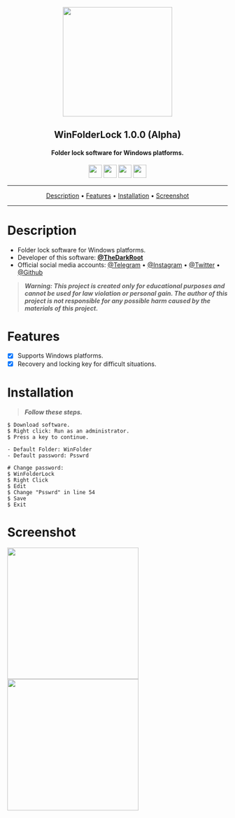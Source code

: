 <p align="center"><a href="https://turkhackteam.org"><img src="https://raw.githubusercontent.com/TheDarkRoot/PNGStore/master/Personal/Banner.png" width="250"></a></p>
<h2 align="center"><b>WinFolderLock 1.0.0 (Alpha)</b></h2>
<h4 align="center">Folder lock software for Windows platforms.</h4>
</p>
<p align="center"><a href="center"><a href="https://t.me/TDarkRoot"><img src="https://raw.githubusercontent.com/TheDarkRoot/PNGStore/master/Personal/Telegram.png" width="30"></a>     <a href="center"><a href="https://instagram.com/TheDarkRoot"><img src="https://raw.githubusercontent.com/TheDarkRoot/PNGStore/master/Personal/Instagram.png" width="30"></a>     <a href="center"><a href="https://twitter.com/TDarkRoot"><img src="https://raw.githubusercontent.com/TheDarkRoot/PNGStore/master/Personal/Twitter.png" width="30"></a>     <a href="https://github.com/TheDarkRoot"><img src="https://raw.githubusercontent.com/TheDarkRoot/PNGStore/master/Personal/Github.png" width="30"></a></p>
</p>
<hr>
<p align="center"><a href="#Description">Description</a> &bull; <a href="#Features">Features</a> &bull; <a href="#Installation">Installation</a> &bull; <a href="#Screenshot">Screenshot</a></p>
<hr>


# Description

- Folder lock software for Windows platforms.
- Developer of this software: **[@TheDarkRoot](https://github.com/TheDarkRoot)**
- Official social media accounts: [@Telegram](https://t.me/TDarkRoot) &bull; [@Instagram](https://instagram.com/TheDarkRoot) &bull; [@Twitter](https://twitter.com/TDarkRoot) &bull; [@Github](https://github.com/TheDarkRoot)

> ***Warning: This project is created only for educational purposes and cannot be used for law violation or personal gain.
The author of this project is not responsible for any possible harm caused by the materials of this project.***

# Features

- [x] Supports Windows platforms.
- [x] Recovery and locking key for difficult situations.

# Installation

> ***Follow these steps.***
```
$ Download software.
$ Right click: Run as an administrator.
$ Press a key to continue.

- Default Folder: WinFolder
- Default password: Psswrd

# Change password:
$ WinFolderLock
$ Right Click
$ Edit
$ Change "Psswrd" in line 54
$ Save
$ Exit
```

# Screenshot

[<img src="https://raw.githubusercontent.com/TheDarkRoot/PNGStore/master/Personal/Screenshots/WinFolderLock%2001.png" width=300>](https://raw.githubusercontent.com/TheDarkRoot/PNGStore/master/Personal/Screenshots/WinFolderLock%2001.png)
[<img src="https://raw.githubusercontent.com/TheDarkRoot/PNGStore/master/Personal/Screenshots/WinFolderLock%2002.png" width=300>](https://raw.githubusercontent.com/TheDarkRoot/PNGStore/master/Personal/Screenshots/WinFolderLock%2002.png)
